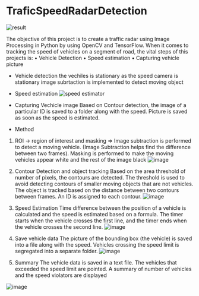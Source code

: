 # TraficSpeedRadarDetection



![result](https://user-images.githubusercontent.com/87234353/203464198-a318c420-1817-40dd-bc9d-1b310d59b519.jpeg)


The objective of this project is to create a traffic radar using Image Processing in Python by using 
OpenCV and TensorFlow. When it comes to tracking the speed of vehicles on a segment of road, the vital steps of this projects is:
• Vehicle Detection
• Speed estimation
• Capturing vehicle picture


- Vehicle detection
the vechiles is stationary as the speed camera is stationary image subrtaction is implemented to detect moving object


- Speed estimation
![speed estimator](https://user-images.githubusercontent.com/87234353/203464669-0e7d2a37-c119-40fc-9cd8-803b2cab12c0.PNG)


- Capturing Vechicle image
Based on Contour detection, the image of a particular ID is saved to a folder along with the 
speed. Picture is saved as soon as the speed is estimated.


- Method
1. ROI -> region of interest and masking =>  Image subtraction is performed to detect a moving vehicle. (Image Subtraction helps find the difference between two frames). Masking is performed to make the moving vehicles appear white and the rest of the image black
![image](https://user-images.githubusercontent.com/87234353/203464978-3386eaaa-f21d-4b21-9df5-52d4ba99c866.png)


2. Contour Detection and object tracking
Based on the area threshold of number of pixels, the contours are detected. The threshold is used to 
avoid detecting contours of smaller moving objects that are not vehicles. The object is tracked based 
on the distance between two contours between frames. An ID is assigned to each contour.
![image](https://user-images.githubusercontent.com/87234353/203465078-99076903-ef75-461e-a79c-83e8d9b17c17.png)


3. Speed Estimation 
Time difference between the position of a vehicle is calculated and the speed is estimated based on a 
formula. The timer starts when the vehicle crosses the first line, and the timer ends when the vehicle 
crosses the second line. 
![image](https://user-images.githubusercontent.com/87234353/203465130-5ef73c3a-7231-4ebe-a14e-1f28e943cf24.png)


4. Save vehicle data
The picture of the bounding box (the vehicle) is saved into a file along with the speed. Vehicles 
crossing the speed limit is segregated into a separate folder.
![image](https://user-images.githubusercontent.com/87234353/203465185-f0d65603-dfd4-4b9b-9f7c-7671f2d248d0.png)


5. Summary
The vehicle data is saved in a text file. The vehicles that exceeded the speed limit are pointed. A 
summary of number of vehicles and the speed violators are displayed

![image](https://user-images.githubusercontent.com/87234353/203465209-fef3a913-e421-4d4a-a518-0e8e2e87d57f.png)

